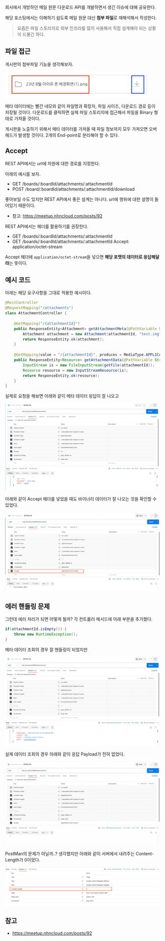 회사에서 개방하던 메일 원문 다운로드 API를 개발하면서 생긴 이슈에 대해 공유한다.

해당 포스팅에서는 이해하기 쉽도록 메일 원문 대신 **첨부 파일**로 재해석해서 작성한다.

> 요즘은 파일 스토리지로 외부 인프라를 많이 사용해서 직접 설계해야 되는 상황이 드물긴 하다. 

## 파일 접근

게시판의 첨부파일 기능을 생각해보자.

![img.png](img.png)

메타 데이터에는 빨간 네모와 같이 파일명과 확장자, 파일 사이즈, 다운로드 경로 등이 저장될 것이다. 다운로드를 클릭하면 실제 파일 스토리지에 접근해서 파일을 Binary 형태로 가져올 것이다.

게시판을 노출하기 위해서 메타 데이터를 가져올 때 파일 정보까지 모두 가져오면 오버헤드가 발생할 것이다. 2개의 End-point로 분리해야 할 수 있다.

## Accept

REST API에서는 url에 자원에 대한 경로를 지정한다.

아래의 예시를 보자.
- GET /boards/:boardId/attachments/:attachmentId
- POST /board/:boardId/attachments/:attachmentId/download

좋아보일 수도 있지만 REST API에서 좋은 설계는 아니다. url에 행위에 대한 설명이 들어있기 때문이다.
- 참고: https://meetup.nhncloud.com/posts/92

REST API에서는 헤더를 활용하기를 권장한다.
- GET /boards/:boardId/attachments/:attachmentId
- GET /boards/:boardId/attachments/:attachmentId Accept: application/octet-stream

Accept 헤더에 `application/octet-stream`을 넣으면 **해당 포맷의 데이터로 응답해달라**는 뜻이다.

## 예시 코드

아래는 해당 요구사항을 그대로 적용한 예시이다.

```java
@RestController
@RequestMapping("/attachments")
class AttachmentController {

    @GetMapping("/{attachmentId}")
    public ResponseEntity<Attachment> getAttachmentMeta(@PathVariable String attachmentId) {
        Attachment attachment = new Attachment(attachmentId, "test.img", "/path");
        return ResponseEntity.ok(attachment);
    }

    @GetMapping(value = "/{attachmentId}", produces = MediaType.APPLICATION_OCTET_STREAM_VALUE)
    public ResponseEntity<Resource> getAttachmentData(@PathVariable String attachmentId) throws IOException {
        InputStream is = new FileInputStream(getFile(attachmentId));
        Resource resource = new InputStreamResource(is);
        return ResponseEntity.ok(resource);
    }
}
```

실제로 요청을 해보면 아래와 같이 메타 데이터 응답이 잘 나오고

![img_2.png](img_2.png)

아래와 같이 Accept 헤더를 넣었을 때도 바이너리 데이터가 잘 나오는 것을 확인할 수 있었다.

![img_3.png](img_3.png)

## 에러 핸들링 문제

그런데 에러 처리가 되면 어떻게 될까? 각 컨트롤러 메서드에 아래 부분을 추가했다.

```java
if(attachmentId.isEmpty()) {
    throw new RuntimeException();
}
```

메타 데이터 조회의 경우 잘 핸들링이 되었지만

![img_8.png](img_8.png)

실제 데이터 조회의 경우 아래와 같이 응답 Payload가 전혀 없었다.

![img_9.png](img_9.png)

PostMan의 문제가 아닐까..? 생각했지만 아래와 같이 서버에서 내려주는 Content-Length가 0이었다.

![img_7.png](img_7.png)



## 참고

- https://meetup.nhncloud.com/posts/92